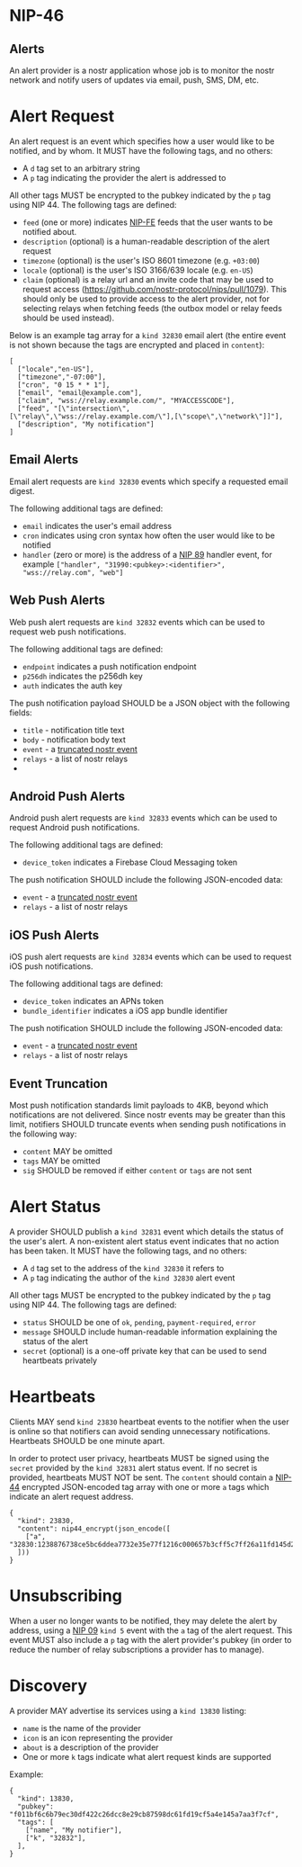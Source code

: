 NIP-46
======

Alerts
------

An alert provider is a nostr application whose job is to monitor the nostr network and notify users of updates via email, push, SMS, DM, etc.

# Alert Request

An alert request is an event which specifies how a user would like to be notified, and by whom. It MUST have the following tags, and no others:

- A `d` tag set to an arbitrary string
- A `p` tag indicating the provider the alert is addressed to

All other tags MUST be encrypted to the pubkey indicated by the `p` tag using NIP 44. The following tags are defined:

- `feed` (one or more) indicates [NIP-FE](https://github.com/nostr-protocol/nips/pull/1554) feeds that the user wants to be notified about.
- `description` (optional) is a human-readable description of the alert request
- `timezone` (optional) is the user's ISO 8601 timezone (e.g. `+03:00`)
- `locale` (optional) is the user's ISO 3166/639 locale (e.g. `en-US`)
- `claim` (optional) is a relay url and an invite code that may be used to request access (https://github.com/nostr-protocol/nips/pull/1079). This should only be used to provide access to the alert provider, not for selecting relays when fetching feeds (the outbox model or relay feeds should be used instead).

Below is an example tag array for a `kind 32830` email alert (the entire event is not shown because the tags are encrypted and placed in `content`):

```jsonc
[
  ["locale","en-US"],
  ["timezone","-07:00"],
  ["cron", "0 15 * * 1"],
  ["email", "email@example.com"],
  ["claim", "wss://relay.example.com/", "MYACCESSCODE"],
  ["feed", "[\"intersection\",[\"relay\",\"wss://relay.example.com/\"],[\"scope\",\"network\"]]"],
  ["description", "My notification"]
]
```

## Email Alerts

Email alert requests are `kind 32830` events which specify a requested email digest.

The following additional tags are defined:

- `email` indicates the user's email address
- `cron` indicates using cron syntax how often the user would like to be notified
- `handler` (zero or more) is the address of a [NIP 89](./89.md) handler event, for example `["handler", "31990:<pubkey>:<identifier>", "wss://relay.com", "web"]`

## Web Push Alerts

Web push alert requests are `kind 32832` events which can be used to request web push notifications.

The following additional tags are defined:

- `endpoint` indicates a push notification endpoint
- `p256dh` indicates the p256dh key
- `auth` indicates the auth key

The push notification payload SHOULD be a JSON object with the following fields:

- `title` - notification title text
- `body` - notification body text
- `event` - a [truncated nostr event](#event-truncation)
- `relays` - a list of nostr relays
-
## Android Push Alerts

Android push alert requests are `kind 32833` events which can be used to request Android push notifications.

The following additional tags are defined:

- `device_token` indicates a Firebase Cloud Messaging token

The push notification SHOULD include the following JSON-encoded data:

- `event` - a [truncated nostr event](#event-truncation)
- `relays` - a list of nostr relays

## iOS Push Alerts

iOS push alert requests are `kind 32834` events which can be used to request iOS push notifications.

The following additional tags are defined:

- `device_token` indicates an APNs token
- `bundle_identifier` indicates a iOS app bundle identifier

The push notification SHOULD include the following JSON-encoded data:

- `event` - a [truncated nostr event](#event-truncation)
- `relays` - a list of nostr relays

## Event Truncation

Most push notification standards limit payloads to 4KB, beyond which notifications are not delivered. Since nostr events may be greater than this limit, notifiers SHOULD truncate events when sending push notifications in the following way:

- `content` MAY be omitted
- `tags` MAY be omitted
- `sig` SHOULD be removed if either `content` or `tags` are not sent

# Alert Status

A provider SHOULD publish a `kind 32831` event which details the status of the user's alert. A non-existent alert status event indicates that no action has been taken. It MUST have the following tags, and no others:

- A `d` tag set to the address of the `kind 32830` it refers to
- A `p` tag indicating the author of the `kind 32830` alert event

All other tags MUST be encrypted to the pubkey indicated by the `p` tag using NIP 44. The following tags are defined:

- `status` SHOULD be one of `ok`, `pending`, `payment-required`, `error`
- `message` SHOULD include human-readable information explaining the status of the alert
- `secret` (optional) is a one-off private key that can be used to send heartbeats privately

# Heartbeats

Clients MAY send `kind 23830` heartbeat events to the notifier when the user is online so that notifiers can avoid sending unnecessary notifications. Heartbeats SHOULD be one minute apart.

In order to protect user privacy, heartbeats MUST be signed using the `secret` provided by the `kind 32831` alert status event. If no secret is provided, heartbeats MUST NOT be sent. The `content` should contain a [NIP-44](./44.md) encrypted JSON-encoded tag array with one or more `a` tags which indicate an alert request address.

```jsonc
{
  "kind": 23830,
  "content": nip44_encrypt(json_encode([
    ["a", "32830:1238876738ce5bc6ddea7732e35e77f1216c000657b3cff5c7ff26a11fd145d2:1294742"],
  ]))
}
```

# Unsubscribing

When a user no longer wants to be notified, they may delete the alert by address, using a [NIP 09](./09.md) `kind 5` event with the `a` tag of the alert request. This event MUST also include a `p` tag with the alert provider's pubkey (in order to reduce the number of relay subscriptions a provider has to manage).

# Discovery

A provider MAY advertise its services using a `kind 13830` listing:

- `name` is the name of the provider
- `icon` is an icon representing the provider
- `about` is a description of the provider
- One or more `k` tags indicate what alert request kinds are supported

Example:

```jsonc
{
  "kind": 13830,
  "pubkey": "f011bf6c6b79ec30df422c26dcc8e29cb87598dc61fd19cf5a4e145a7aa3f7cf",
  "tags": [
    ["name", "My notifier"],
    ["k", "32832"],
  ],
}
```
